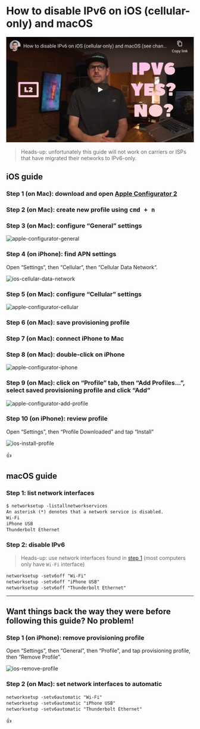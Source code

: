 <!--
Title: How to disable IPv6 on iOS (cellular-only) and macOS
Description: Learn how to disable IPv6 on iOS (cellular-only) and macOS.
Author: Sun Knudsen <https://github.com/sunknudsen>
Contributors: Sun Knudsen <https://github.com/sunknudsen>
Reviewers:
Publication date: 2020-07-18T10:28:23.605Z
Listed: true
-->

# How to disable IPv6 on iOS (cellular-only) and macOS

[![How to disable IPv6 on iOS (cellular-only) and macOS (see change log) - YouTube](how-to-disable-ipv6-on-ios-cellular-only-and-macos-see-change-log.png)](https://www.youtube.com/watch?v=Nzx9T7GtmT4 "How to disable IPv6 on iOS (cellular-only) and macOS (see change log) - YouTube")

> Heads-up: unfortunately this guide will not work on carriers or ISPs that have migrated their networks to IPv6-only.

## iOS guide

### Step 1 (on Mac): download and open [Apple Configurator 2](https://support.apple.com/apple-configurator)

### Step 2 (on Mac): create new profile using <kbd>cmd + n</kbd>

### Step 3 (on Mac): configure “General” settings

![apple-configurator-general](./apple-configurator-general.png?shadow=1)

### Step 4 (on iPhone): find APN settings

Open “Settings“, then “Cellular“, then “Cellular Data Network“.

![ios-cellular-data-network](./ios-cellular-data-network.png?shadow=1&width=375)

### Step 5 (on Mac): configure “Cellular” settings

![apple-configurator-cellular](./apple-configurator-cellular.png?shadow=1)

### Step 6 (on Mac): save provisioning profile

### Step 7 (on Mac): connect iPhone to Mac

### Step 8 (on Mac): double-click on iPhone

![apple-configurator-iphone](./apple-configurator-iphone.png?shadow=1)

### Step 9 (on Mac): click on “Profile” tab, then “Add Profiles…”, select saved provisioning profile and click “Add”

![apple-configurator-add-profile](./apple-configurator-add-profile.png?shadow=1)

### Step 10 (on iPhone): review profile

Open “Settings”, then “Profile Downloaded” and tap “Install”

![ios-install-profile](./ios-install-profile.png?shadow=1&width=375)

👍

## macOS guide

### Step 1: list network interfaces

```console
$ networksetup -listallnetworkservices
An asterisk (*) denotes that a network service is disabled.
Wi-Fi
iPhone USB
Thunderbolt Ethernet
```

### Step 2: disable IPv6

> Heads-up: use network interfaces found in [step 1](#step-1-list-network-interfaces) (most computers only have `Wi-Fi` interface)

```shell
networksetup -setv6off "Wi-Fi"
networksetup -setv6off "iPhone USB"
networksetup -setv6off "Thunderbolt Ethernet"
```

---

## Want things back the way they were before following this guide? No problem!

### Step 1 (on iPhone): remove provisioning profile

Open “Settings”, then “General”, then “Profile”, and tap provisioning profile, then “Remove Profile”.

![ios-remove-profile](./ios-remove-profile.png?shadow=1&width=375)

### Step 2 (on Mac): set network interfaces to automatic

```shell
networksetup -setv6automatic "Wi-Fi"
networksetup -setv6automatic "iPhone USB"
networksetup -setv6automatic "Thunderbolt Ethernet"
```

👍
